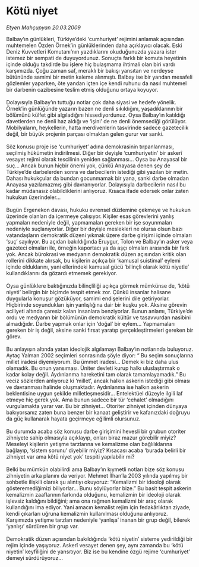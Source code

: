 # Kötü niyet

*Etyen Mahçupyan 20.03.2009*

<div class="taraf_structure_2col_1zq">
<div class="margen_n">



 <p>Balbay’ın günlükleri, Türkiye’deki ‘cumhuriyet’ rejimini anlamak açısından muhtemelen Özden Örnek’in günlüklerinden daha açıklayıcı olacak. Eski Deniz Kuvvetleri Komutanı’nın yazdıklarını okuduğunuzda yazara ister istemez bir sempati de duyuyordunuz. Sonuçta farklı bir komuta heyetinin içinde olduğu takdirde bu işlere hiç bulaşmama ihtimali olan biri vardı karşımızda. Çoğu zaman saf, meraklı bir bakışı yansıtan ve nerdeyse bütününde samimi bir metin kaleme alınmıştı. Balbay ise bir yandan mesafeli gözlemler yaparken, öte yandan içten içe kendi ruhunu da nasıl muhtemel bir darbenin cazibesine teslim etmiş olduğunu ortaya koyuyor. <br/><br/>Dolayısıyla Balbay’ın tuttuğu notlar çok daha siyasi ve hedefe yönelik. Örnek’in günlüğünde yazarın bazen ne denli sıkıldığını, yaşadıklarının bir bölümünü külfet gibi algıladığını hissediyordunuz. Oysa Balbay’ın katıldığı davetlerden ne denli haz aldığı ve ‘işini’ de ne denli önemsediği görülüyor. Mobilyaların, heykellerin, hatta merdivenlerin tasvirinde sadece gazetecilik değil, bir büyük projenin parçası olmaktan gelen gurur var sanki. <br/><br/>Söz konusu proje ise ‘cumhuriyet’ adına demokrasinin tırpanlanması, seçilmiş hükümetin indirilmesi. Diğer bir deyişle ‘cumhuriyetin’ bir askerî vesayet rejimi olarak tescilinin yeniden sağlanması... Oysa bu Anayasal bir suç... Ancak bunun hiçbir önemi yok, çünkü Anayasa denen şey de Türkiye’de darbelerden sonra ve darbecilerin istediği gibi yazılan bir metin. Dahası hukukçular da bundan gocunmamak bir yana, sanki darbe olmadan Anayasa yazılamazmış gibi davranıyorlar. Dolayısıyla darbecilerin nasıl bu kadar müdanasız olabildiklerini anlıyoruz. Kısaca ifade edersek onlar zaten hukukun üzerindeler... <br/><br/>Bugün Ergenekon davası, hukuku evrensel düzlemine çekmeye ve hukukun üzerinde olanları da içermeye çalışıyor. Kişiler esas görevlerini yanlış yapmaları nedeniyle değil, yapmamaları gereken bir işe soyunmaları nedeniyle suçlanıyorlar. Diğer bir deyişle meslekleri ne olursa olsun bazı vatandaşların demokratik düzeni yıkmak üzere darbe girişimi içinde olmaları ‘suç’ sayılıyor. Bu açıdan bakıldığında Eruygur, Tolon ve Balbay’ın asker veya gazeteci olmaları ile, örneğin kaportacı ya da aşçı olmaları arasında bir fark yok. Ancak bürokrasi ve medyanın demokratik düzen açısından kritik olan rollerini dikkate alırsak, bu kişilerin açıkça bir ‘kamusal suistimal’ eylemi içinde olduklarını, yani ellerindeki kamusal gücü ‘bilinçli olarak kötü niyetle’ kullandıklarını da gözardı etmemek gerekiyor. <br/><br/>Oysa günlüklere baktığınızda bilinçliliği açıkça görmek mümkünse de, ‘kötü niyeti’ belirgin bir biçimde tespit etmek zor. Çünkü insanlar halisane duygularla konuşur gözüküyor, samimi endişelerini dile getiriyorlar. Hiçbirinde soyundukları işin yanlışlığına dair bir kuşku yok. Aksine görevin aciliyeti altında çaresiz kalan insanlara benziyorlar. Bunun anlamı, Türkiye’de ordu ve medyanın bir bölümünün demokratik kültür ve tasavvurdan nasibini almadığıdır. Darbe yapmak onlar için ‘doğal’ bir eylem... Yapmamaları gereken bir iş değil, aksine sanki fırsat yaratıp gerçekleştirmeleri gereken bir görev. <br/><br/>Bu anlayışın altında yatan ideolojik algılamayı Balbay’ın notlarında buluyoruz. Aytaç Yalman 2002 seçimleri sonrasında şöyle diyor: “ Bu seçim sonuçlarına millet iradesi diyemiyorum. Bu ümmet iradesi... Demek ki biz daha ulus olamadık. Bu onun yansıması. Üniter devleti kurup halkı uluslaştırmak o kadar kolay değil. Aydınlanma hareketini tam olarak tamamlayamadık.” Bu veciz sözlerden anlıyoruz ki ‘millet’, ancak halkın askerin istediği gibi olması ve davranması halinde oluşmaktadır. Aydınlanma ise halkın askerin beklentisine uygun şekilde milletleşmesidir... Entelektüel düzeyle ilgili laf etmeye hiç gerek yok. Ama bunun sadece bir tür ‘cehalet’ olmadığını vurgulamakta yarar var. Bu bir zihniyet... Otoriter zihniyet içinden dünyaya bakıyorsanız zaten buna benzer bir kanaat geliştirir ve kafanızdaki doğruyu da güç kullanarak hayata geçirmeye eğilimli olursunuz. <br/><br/>Bu durumda acaba söz konusu darbe girişimini hevesli bir grubun otoriter zihniyete sahip olmasıyla açıklayıp, onları biraz mazur görebilir miyiz? Meseleyi kişilerin yetişme tarzlarına ve kemalizme olan bağlılıklarına bağlayıp, ‘sistem sorunu’ diyebilir miyiz? Kısacası acaba ‘burada belirli bir zihniyet var ama kötü niyet yok’ tespiti yapılabilir mi? <br/><br/>Belki bu mümkün olabilirdi ama Balbay’ın kıymetli notları bize söz konusu zihniyetin arka planını da veriyor. Mehmet İlhan’la 2003 yılında yapılmış bir sohbetle ilişkili olarak şu alıntıyı okuyoruz: “Kemalizmi bir ideoloji olarak gösteremediğimizi biliyorlar... Bunu söylüyorlar bize.” Bu basit tespit askerin kemalizmin zaaflarının farkında olduğunu, kemalizmin bir ideoloji olarak işlevsiz kaldığını bildiğini; ama ona rağmen kemalizmi bir araç olarak kullandığını ima ediyor. Yani amacın kemalist rejim için fedakârlıktan ziyade, kendi çıkarları uğruna kemalizmin kullanılması olduğunu anlıyoruz. Karşımızda yetişme tarzları nedeniyle ‘yanlışa’ inanan bir grup değil, bilerek ‘yanlışı’ sürdüren bir grup var. <br/><br/>Demokratik düzen açısından bakıldığında ‘kötü niyetin’ sisteme yedirildiği bir rejim içinde yaşıyoruz. Askerî vesayet denen şey, aynı zamanda bu ‘kötü niyetin’ keyfiliğini de yansıtıyor. Biz ise bu kendine özgü rejime ‘cumhuriyet’ demeyi sürdürüyoruz...</p>

<br/>


<div id="taraf_not">
</div>

</div>


</div>

